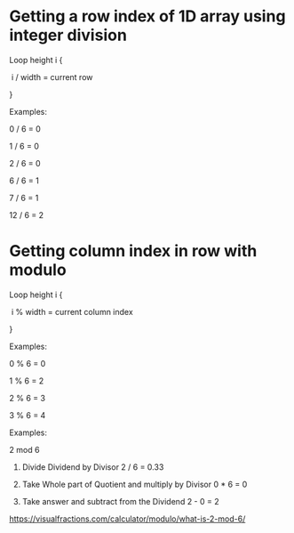 # Getting a row index of 1D array using integer division

Loop height i { 

​	i / width = current row

}



Examples:

0 / 6 = 0

1 / 6 = 0

2 / 6 = 0

6 / 6 = 1

7 / 6 = 1

12 / 6 = 2

# Getting column index in row with modulo

Loop height i {

​	i % width = current column index

}



Examples:

 0 % 6 = 0

1 % 6 = 2

2 % 6 = 3

3 % 6 = 4



Examples:

2 mod 6

1. Divide Dividend by Divisor 2 / 6 = 0.33

2. Take Whole part of Quotient and multiply by Divisor 0 * 6 = 0

3. Take answer and subtract from the Dividend 2 - 0 = 2

https://visualfractions.com/calculator/modulo/what-is-2-mod-6/
